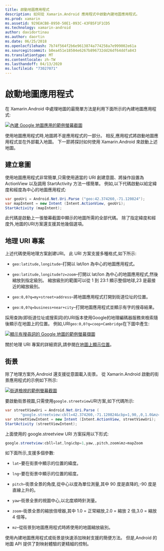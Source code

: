 ```yaml
---
title: 啟動地圖應用程式
description: 如何從 Xamarin.Android 應用程式中啟動內建地圖應用程式。
ms.prod: xamarin
ms.assetid: 929EACB8-8950-50E1-093C-43FB5F1F1CD5
ms.technology: xamarin-android
author: davidortinau
ms.author: daortin
ms.date: 06/25/2018
ms.openlocfilehash: 7b74f564f2b6e9613874a774258a7e999002e61a
ms.sourcegitcommit: b0ea451e18504e6267b896732dd26df64ddfa843
ms.translationtype: MT
ms.contentlocale: zh-TW
ms.lasthandoff: 04/13/2020
ms.locfileid: "73027071"
---
```

# <a name="launching-the-maps-application"></a>啟動地圖應用程式

在 Xamarin.Android 中處理地圖的最簡單方法是利用下面所示的內建地圖應用程式:

[![內建 Google 地圖應用的範例螢幕截圖](maps-application-images/01-mapsapplication.png)](maps-application-images/01-mapsapplication.png#lightbox)

使用地圖應用程式時,地圖將不是應用程式的一部分。 相反,應用程式將啟動地圖應用程式並在外部載入地圖。 下一節將探討如何使用 Xamarin.Android 來啟動上述地圖。

## <a name="creating-the-intent"></a>建立意圖

使用地圖應用程式非常簡單,只需使用適當的 URI 創建意圖、將操作設置為 ActionView 以及調用 StartActivity 方法一樣簡單。 例如,以下代碼啟動以給定緯度和經度為中心的地圖應用程式:

```csharp
var geoUri = Android.Net.Uri.Parse ("geo:42.374260,-71.120824");
var mapIntent = new Intent (Intent.ActionView, geoUri);
StartActivity (mapIntent);
```

此代碼是啟動上一張螢幕截圖中顯示的地圖所需的全部代碼。 除了指定緯度和經度外,地圖的URI方案還支援其他幾個選項。

## <a name="geo-uri-scheme"></a>地理 URI 專案

上述代碼使用地理方案創建URI。 此 URI 方案支援多種格式,如下所示:

- `geo:latitude,longitude`&ndash;打開以 lat/lon 為中心的地圖應用程式。 

- `geo:latitude,longitude?z=zoom`&ndash;打開以 lat/lon 為中心的地圖應用程式,然後縮放到指定級別。 縮放級別的範圍可以從 1 到 23:1 顯示整個地球,23 是最接近的縮放級別。

- `geo:0,0?q=my+street+address`&ndash;將地圖應用程式打開到街道位址的位置。 

- `geo:0,0?q=business+near+city`&ndash;打開地圖應用程式並顯示有字的搜尋結果。 

採用查詢(即街道位址或搜索詞)的URI版本使用Google的地理編碼器服務來檢索隨後顯示在地圖上的位置。 例如,URI`geo:0,0?q=coop+Cambridge`在下圖中產生:

[![顯示有搜尋詞的 Google 地圖的範例螢幕擷圖](maps-application-images/02-mapsearch.png)](maps-application-images/02-mapsearch.png#lightbox)

關於地理 URI 專案的詳細資訊,請參閱[在地圖上顯示位置](https://developer.android.com/guide/components/intents-common.html#Maps)。

## <a name="street-view"></a>街景

除了地理方案外,Android 還支援從意圖載入街景。 從 Xamarin.Android 啟動的街景應用程式的示例如下所示:

[![街道檢視的範例螢幕截圖](maps-application-images/03-streetview.png)](maps-application-images/03-streetview.png#lightbox)

要啟動街景視圖,只需使用`google.streetview`URI方案,如下代碼所示:

```csharp
var streetViewUri = Android.Net.Uri.Parse (
       "google.streetview:cbll=42.374260,-71.120824&cbp=1,90,,0,1.0&mz=20");  
var streetViewIntent = new Intent (Intent.ActionView, streetViewUri);  
StartActivity (streetViewIntent);
```

上面使用的 google.streetview URI 方案採用以下形式:

```csharp
google.streetview:cbll=lat,lng&cbp=1,yaw,,pitch,zoom&mz=mapZoom
```

如下面所示,支援多個參數:

- `lat`&ndash;要在街景中顯示的位置的緯度。

- `lng`&ndash;要在街景中顯示的位置的經度。

- `pitch`&ndash;街景全景的角度,從中心以度為單位測量,其中 90 度是直降的,-90 度是直線上升的。

- `yaw`&ndash;街景全景的視圖中心,以北度順時針測量。

- `zoom`&ndash;街景全景的縮放倍增器,其中 1.0 = 正常縮放,2.0 = 縮放 2 倍,3.0 = 縮放 4 倍等。

- `mz`&ndash;從街景到地圖應用程式時將使用的地圖縮放級別。

使用內建地圖應用程式或街景是快速添加映射支援的簡便方法。 但是,Android 的地圖 API 提供了對映射體驗的更精細的控制。

